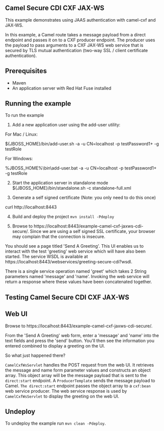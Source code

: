 Camel Secure CDI CXF JAX-WS
---------------------------

This example demonstrates using JAAS authentication with camel-cxf and JAX-WS.

In this example, a Camel route takes a message payload from a direct endpoint and passes it on to a CXF producer endpoint. The producer uses the payload
to pass arguments to a CXF JAX-WS web service that is secured by TLS mutual authentication (two-way SSL / client certificate authentication).

Prerequisites
-------------

* Maven
* An application server with Red Hat Fuse installed

Running the example
-------------------

To run the example

1. Add a new application user using the add-user utility:

For Mac / Linux:

${JBOSS_HOME}/bin/add-user.sh -a -u CN=localhost -p testPassword1+ -g testRole

For Windows:

%JBOSS_HOME%\bin\add-user.bat -a -u CN=localhost -p testPassword1+ -g testRole

2. Start the application server in standalone mode ${JBOSS_HOME}/bin/standalone.sh -c standalone-full.xml

3. Generate a self signed certificate (Note: you only need to do this once)

curl http://localhost:8443

4. Build and deploy the project `mvn install -Pdeploy`

5. Browse to https://localhost:8443/example-camel-cxf-jaxws-cdi-secure/. Since we are using a self signed SSL certificate, your browser may complain that the connection is insecure.

You should see a page titled 'Send A Greeting'. This UI enables us to interact with the test 'greeting' web service which will have also been
started. The service WSDL is available at https://localhost:8443/webservices/greeting-secure-cdi?wsdl.

There is a single service operation named 'greet' which takes 2 String parameters named 'message' and 'name'. Invoking the web service will return
a response where these values have been concatenated together.

Testing Camel Secure CDI CXF JAX-WS
-----------------------------------

Web UI
------

Browse to https://localhost:8443/example-camel-cxf-jaxws-cdi-secure/.

From the 'Send A Greeting' web form, enter a 'message' and 'name' into the text fields and press the 'send' button. You'll then
see the information you entered combined to display a greeting on the UI.

So what just happened there?

`CamelCxfWsServlet` handles the POST request from the web UI. It retrieves the message and name form parameter values and constructs an
object array. This object array will be the message payload that is sent to the `direct:start` endpoint. A `ProducerTemplate`
sends the message payload to Camel. `The direct:start` endpoint passes the object array to a `cxf:bean` web service producer.
The web service response is used by `CamelCxfWsServlet` to display the greeting on the web UI.

## Undeploy

To undeploy the example run `mvn clean -Pdeploy`.
